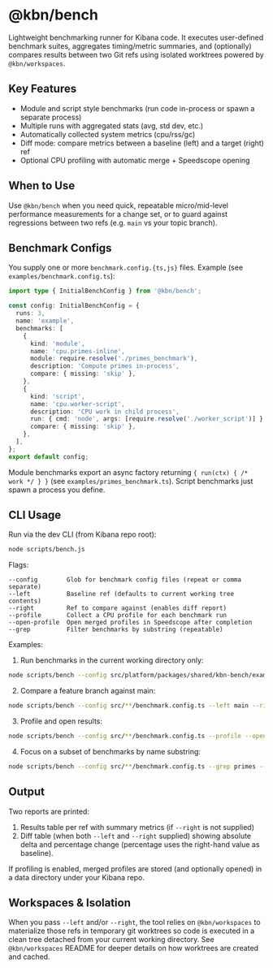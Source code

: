 # @kbn/bench

Lightweight benchmarking runner for Kibana code. It executes user-defined benchmark suites, aggregates timing/metric summaries, and (optionally) compares results between two Git refs using isolated worktrees powered by `@kbn/workspaces`.

## Key Features

- Module and script style benchmarks (run code in-process or spawn a separate process)
- Multiple runs with aggregated stats (avg, std dev, etc.)
- Automatically collected system metrics (cpu/rss/gc)
- Diff mode: compare metrics between a baseline (left) and a target (right) ref
- Optional CPU profiling with automatic merge + Speedscope opening

## When to Use

Use `@kbn/bench` when you need quick, repeatable micro/mid-level performance measurements for a change set, or to guard against regressions between two refs (e.g. `main` vs your topic branch).

## Benchmark Configs

You supply one or more `benchmark.config.{ts,js}` files. Example (see `examples/benchmark.config.ts`):

```ts
import type { InitialBenchConfig } from '@kbn/bench';

const config: InitialBenchConfig = {
  runs: 3,
  name: 'example',
  benchmarks: [
    {
      kind: 'module',
      name: 'cpu.primes-inline',
      module: require.resolve('./primes_benchmark'),
      description: 'Compute primes in-process',
      compare: { missing: 'skip' },
    },
    {
      kind: 'script',
      name: 'cpu.worker-script',
      description: 'CPU work in child process',
      run: { cmd: 'node', args: [require.resolve('./worker_script')] },
      compare: { missing: 'skip' },
    },
  ],
};
export default config;
```

Module benchmarks export an async factory returning `{ run(ctx) { /* work */ } }` (see `examples/primes_benchmark.ts`). Script benchmarks just spawn a process you define.

## CLI Usage

Run via the dev CLI (from Kibana repo root):

```bash
node scripts/bench.js
```

Flags:

```
--config        Glob for benchmark config files (repeat or comma separate)
--left          Baseline ref (defaults to current working tree contents)
--right         Ref to compare against (enables diff report)
--profile       Collect a CPU profile for each benchmark run
--open-profile  Open merged profiles in Speedscope after completion
--grep          Filter benchmarks by substring (repeatable)
```

Examples:

1. Run benchmarks in the current working directory only:

```bash
node scripts/bench --config src/platform/packages/shared/kbn-bench/examples/benchmark.config.ts
```

2. Compare a feature branch against main:

```bash
node scripts/bench --config src/**/benchmark.config.ts --left main --right my-feature
```

3. Profile and open results:

```bash
node scripts/bench --config src/**/benchmark.config.ts --profile --open-profile
```

4. Focus on a subset of benchmarks by name substring:

```bash
node scripts/bench --config src/**/benchmark.config.ts --grep primes --grep worker
```

## Output

Two reports are printed:

1. Results table per ref with summary metrics (if `--right` is not supplied)
2. Diff table (when both `--left` and `--right` supplied) showing absolute delta and percentage change (percentage uses the right-hand value as baseline).

If profiling is enabled, merged profiles are stored (and optionally opened) in a data directory under your Kibana repo.

## Workspaces & Isolation

When you pass `--left` and/or `--right`, the tool relies on `@kbn/workspaces` to materialize those refs in temporary git worktrees so code is executed in a clean tree detached from your current working directory. See `@kbn/workspaces` README for deeper details on how worktrees are created and cached.
